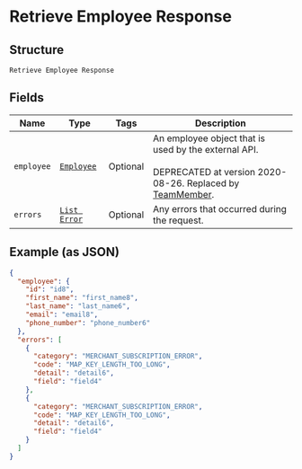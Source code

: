 
# Retrieve Employee Response

## Structure

`Retrieve Employee Response`

## Fields

| Name | Type | Tags | Description |
|  --- | --- | --- | --- |
| `employee` | [`Employee`](../../doc/models/employee.md) | Optional | An employee object that is used by the external API.<br><br>DEPRECATED at version 2020-08-26. Replaced by [TeamMember](entity:TeamMember). |
| `errors` | [`List Error`](../../doc/models/error.md) | Optional | Any errors that occurred during the request. |

## Example (as JSON)

```json
{
  "employee": {
    "id": "id8",
    "first_name": "first_name8",
    "last_name": "last_name6",
    "email": "email8",
    "phone_number": "phone_number6"
  },
  "errors": [
    {
      "category": "MERCHANT_SUBSCRIPTION_ERROR",
      "code": "MAP_KEY_LENGTH_TOO_LONG",
      "detail": "detail6",
      "field": "field4"
    },
    {
      "category": "MERCHANT_SUBSCRIPTION_ERROR",
      "code": "MAP_KEY_LENGTH_TOO_LONG",
      "detail": "detail6",
      "field": "field4"
    }
  ]
}
```

